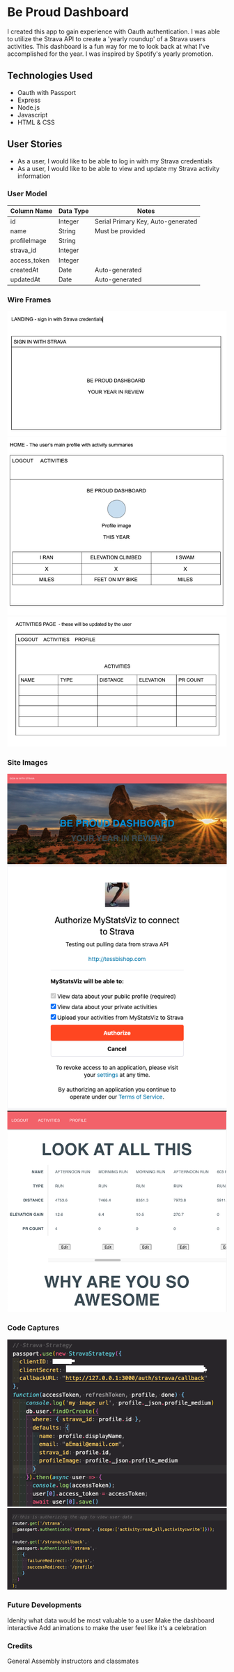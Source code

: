 # Be Proud Dashboard

I created this app to gain experience with Oauth authentication. I was able to utilize the Strava API to create a 'yearly roundup' of a Strava users activities. This dashboard is a fun way for me to look back at what I've accomplished for the year. I was inspired by Spotify's yearly promotion. 

## Technologies Used

* Oauth with Passport
* Express
* Node.js
* Javascript
* HTML & CSS

## User Stories

* As a user, I would like to be able to log in with my Strava credentials
* As a user, I would like to be able to view and update my Strava activity information


### User Model

| Column Name | Data Type | Notes |
| --------------- | ------------- | ------------------------------ |
| id | Integer | Serial Primary Key, Auto-generated |
| name | String | Must be provided |
| profileImage | String | 
| strava_id | Integer | 
| access_token | Integer | 
| createdAt | Date | Auto-generated |
| updatedAt | Date | Auto-generated |

### Wire Frames
![Landing](public/images/landingWire.png)
![Profile](public/images/profileWire.png)
![Activity](public/images/activityWire.png)

### Site Images
![Login](public/images/login.png)
![Oauth](public/images/oauth.png)
![Activities](public/images/activitiesPage.png)


### Code Captures
![Strategy](public/images/stravaStrategy.png)
![Auth](public/images/authRoute.png)

### Future Developments

Idenity what data would be most valuable to a user 
Make the dashboard interactive 
Add animations to make the user feel like it's a celebration 

### Credits

General Assembly instructors and classmates
